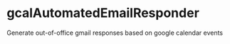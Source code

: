 # gcalAutomatedEmailResponder

Generate out-of-office gmail responses based on google calendar events
